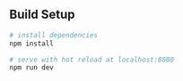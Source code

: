 

## Build Setup

``` bash
# install dependencies
npm install

# serve with hot reload at localhost:8080
npm run dev


```

